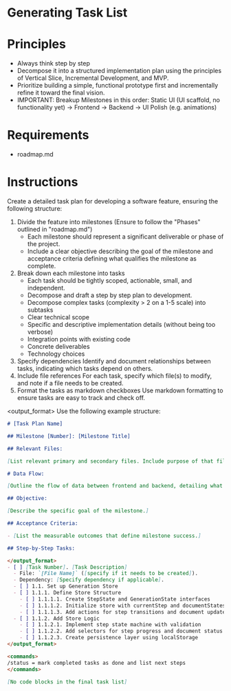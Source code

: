 # Generating Task List

# Principles

- Always think step by step
- Decompose it into a structured implementation plan using the principles of Vertical Slice, Incremental Development, and MVP.
- Prioritize building a simple, functional prototype first and incrementally refine it toward the final vision.
- IMPORTANT: Breakup Milestones in this order: Static UI (UI scaffold, no functionality yet) -> Frontend -> Backend -> UI Polish (e.g. animations)

# Requirements

- roadmap.md

# Instructions

Create a detailed task plan for developing a software feature, ensuring the following structure:

1. Divide the feature into milestones (Ensure to follow the "Phases" outlined in "roadmap.md")
   - Each milestone should represent a significant deliverable or phase of the project.
   - Include a clear objective describing the goal of the milestone and acceptance criteria defining what qualifies the milestone as complete.
2. Break down each milestone into tasks
   - Each task should be tightly scoped, actionable, small, and independent.
   - Decompose and draft a step by step plan to development.
   - Decompose complex tasks (complexity > 2 on a 1-5 scale) into subtasks
   - Clear technical scope
   - Specific and descriptive implementation details (without being too verbose)
   - Integration points with existing code
   - Concrete deliverables
   - Technology choices
3. Specify dependencies
   Identify and document relationships between tasks, indicating which tasks depend on others.
4. Include file references
   For each task, specify which file(s) to modify, and note if a file needs to be created.
5. Format the tasks as markdown checkboxes
   Use markdown formatting to ensure tasks are easy to track and check off.

<output_format>
Use the following example structure:

```markdown
# [Task Plan Name]

## Milestone [Number]: [Milestone Title]

## Relevant Files:

[List relevant primary and secondary files. Include purpose of that file in a inline comment]

# Data Flow:

[Outline the flow of data between frontend and backend, detailing what is sent (e.g., form data, API requests), how it is processed on the server (e.g., validation, database interactions), and what is returned to the frontend (e.g., responses, data rendering). Include key interactions between components, API routes, and database queries.]

## Objective:

[Describe the specific goal of the milestone.]

## Acceptance Criteria:

- [List the measurable outcomes that define milestone success.]

## Step-by-Step Tasks:

</output_format>
- [ ] [Task Number]. [Task Description]
  - File: `[File Name]` ([specify if it needs to be created]).
  - Dependency: [Specify dependency if applicable].
  - [ ] 1.1. Set up Generation Store
  - [ ] 1.1.1. Define Store Structure
    - [ ] 1.1.1.1. Create StepState and GenerationState interfaces
    - [ ] 1.1.1.2. Initialize store with currentStep and documentStates
    - [ ] 1.1.1.3. Add actions for step transitions and document updates
  - [ ] 1.1.2. Add Store Logic
    - [ ] 1.1.2.1. Implement step state machine with validation
    - [ ] 1.1.2.2. Add selectors for step progress and document status
    - [ ] 1.1.2.3. Create persistence layer using localStorage
</output_format>

<commands>
/status = mark completed tasks as done and list next steps
</commands>

[No code blocks in the final task list]
